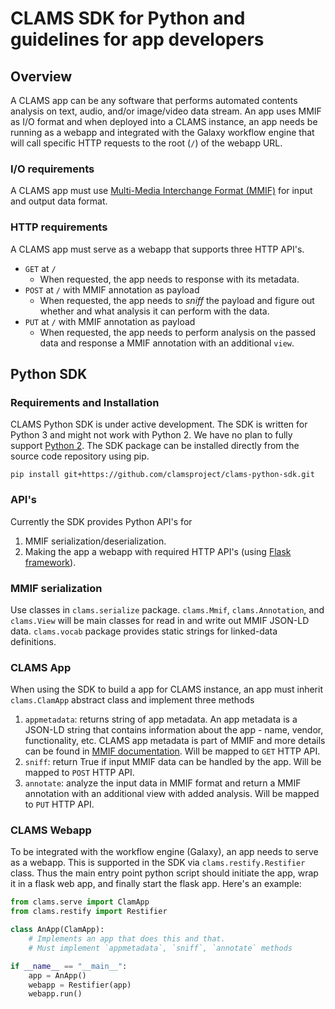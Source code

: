 # CLAMS SDK for Python and guidelines for app developers

## Overview

A CLAMS app can be any software that performs automated contents analysis on text, audio, and/or image/video data stream. An app uses MMIF as I/O format and when deployed into a CLAMS instance, an app needs be running as a webapp and integrated with the Galaxy workflow engine that will call specific HTTP requests to the root (`/`) of the webapp URL. 

### I/O requirements 
A CLAMS app must use [Multi-Media Interchange Format (MMIF)](https://mmif.clams.ai) for input and output data format. 

### HTTP requirements
A CLAMS app must serve as a webapp that supports three HTTP API's. 

* `GET` at `/`
  * When requested, the app needs to response with its metadata. 
* `POST` at `/` with MMIF annotation as payload
  * When requested, the app needs to *sniff* the payload and figure out whether and what analysis it can perform with the data. 
* `PUT` at `/` with MMIF annotation as payload
  * When requested, the app needs to perform analysis on the passed data and response a MMIF annotation with an additional `view`.

## Python SDK 

### Requirements and Installation 
CLAMS Python SDK is under active development. The SDK is written for Python 3 and might not work with Python 2. We have no plan to fully support [Python 2](https://pythonclock.org/). The SDK package can be installed directly from the source code repository using pip. 
```
pip install git+https://github.com/clamsproject/clams-python-sdk.git
```

### API's

Currently the SDK provides Python API's for 

1. MMIF serialization/deserialization.
1. Making the app a webapp with required HTTP API's (using [Flask framework](http://flask.pocoo.org/)). 

### MMIF serialization 

Use classes in `clams.serialize` package. `clams.Mmif`, `clams.Annotation`, and `clams.View` will be main classes for read in and write out MMIF JSON-LD data. `clams.vocab` package provides static strings for linked-data definitions. 

### CLAMS App

When using the SDK to build a app for CLAMS instance, an app must inherit `clams.ClamApp` abstract class and implement three methods

1. `appmetadata`: returns string of app metadata. An app metadata is a JSON-LD string that contains information about the app - name, vendor, functionality, etc. CLAMS app metadata is part of MMIF and more details can be found in [MMIF documentation](https://mmif.clams.ai). Will be mapped to `GET` HTTP API. 
1. `sniff`: return True if input MMIF data can be handled by the app. Will be mapped to `POST` HTTP API. 
1. `annotate`: analyze the input data in MMIF format and return a MMIF annotation with an additional view with added analysis. Will be mapped to `PUT` HTTP API. 

### CLAMS Webapp

To be integrated with the workflow engine (Galaxy), an app needs to serve as a webapp. This is supported in the SDK via `clams.restify.Restifier` class. Thus the main entry point python script should initiate the app, wrap it in a flask web app, and finally start the flask app. Here's an example: 

``` python
from clams.serve import ClamApp
from clams.restify import Restifier

class AnApp(ClamApp):
    # Implements an app that does this and that. 
    # Must implement `appmetadata`, `sniff`, `annotate` methods

if __name__ == "__main__":
    app = AnApp()
    webapp = Restifier(app)
    webapp.run()
```


<!-- Global site tag (gtag.js) - Google Analytics -->
<script async src="https://www.googletagmanager.com/gtag/js?id=UA-141649660-3"></script>

<script>
  window.dataLayer = window.dataLayer || [];
  function gtag(){dataLayer.push(arguments);}
  gtag('js', new Date());

  gtag('config', 'UA-141649660-3');
</script>


